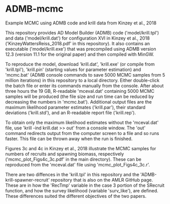 # ADMB-mcmc
Example MCMC using ADMB code and krill data from Kinzey et al., 2018

This repository provides AD Model Builder (ADMB) code ('model/krill.tpl') and data ('model/krill.dat') for configuration XVI in Kinzey et al., 2018 ('KinzeyWattersReiss_2018.pdf' in this repository). It also contains an executable ('model/krill.exe') that was precompiled using ADMB version 12.3 (version 11.1 for the original paper) and then compiled with MinGW.

To reproduce the model, download 'krill.dat', 'krill.exe' (or compile from 'krill.tpl'), 'krill.pin' (starting values for parameter estimation) and 'mcmc.bat' (ADMB console commands to save 5000 MCMC samples from 5 million iterations) in this repository to a local directory. Either double-click the batch file or enter its commands manually from the console. After about three hours the 19 GB, R-readable 'mceval.dat' containing 5000 MCMC samples will be produced (the file size and run time can be reduced by decreasing the numbers in 'mcmc.bat'). Additional output files are the maximum likelihood parameter estimates ('krill.par'), their standard deviations ('krill.std'), and an R-readable report file ('krill.rep').

To obtain only the maximum likelihood estimates without the 'mceval.dat' file, use 'krill -ind krill.dat >> out' from a console window. The 'out' command redirects output from the computer screen to a file and so runs faster. This file can be thrown away when the run is finished.

Figures 3c and 4c in Kinzey et al., 2018 illustrate the MCMC samples for numbers of recruits and spawning biomass, respectively ('mcmc_plot_Figs4c_3c.pdf' in the main directory). These can be reproduced from the 'mceval.dat' file using 'mcmc_plot_Figs4c_3c.r'.

There are two diffences in the 'krill.tpl' in this repository and the 'ADMB-krill-spawner-recruit' repository that is also on the AMLR GitHub page. These are in how the 'RecTmp' variable in the case 3 portion of the SRecruit function, and how the survey likelihood (variable 'surv_like'), are defined. These differences suited the different objectives of the two papers.
